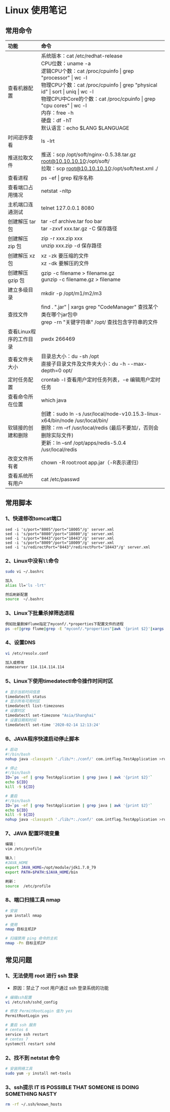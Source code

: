 # Linux 使用笔记
## 常用命令
|功能|命令|
|:----|:----|
|查看机器配置|系统版本：cat /etc/redhat-release<br>CPU位数：uname -a<br>逻辑CPU个数：cat /proc/cpuinfo \| grep "processor" \| wc -l<br>物理CPU个数：cat /proc/cpuinfo \| grep "physical id" \| sort \| uniq \| wc -l<br>物理CPU中Core的个数：cat /proc/cpuinfo \| grep "cpu cores" \| wc -l<br>内存：free -h<br>硬盘：df -hT<br>默认语言：echo $LANG $LANGUAGE|
|时间逆序查看|ls -lrt|
|推送拉取文件|推送：scp /opt/soft/nginx-0.5.38.tar.gz root@10.10.10.10:/opt/soft/<br>拉取：scp root@10.10.10.10:/opt/soft/test.xml ./|
|查看进程|ps -ef \| grep 程序名称|
|查看端口占用情况|netstat -nltp|
|主机端口连通测试|telnet 127.0.0.1 8080|
|创建解压 tar 包|tar -cf archive.tar foo bar<br>tar -zxvf xxx.tar.gz -C 保存路径|
|创建解压 zip 包|zip -r xxx.zip xxx<br>unzip xxx.zip -d 保存路径|
|创建解压 xz 包|xz -zk 要压缩的文件<br>xz -dk 要解压的文件|
|创建解压 gzip 包|gzip -c filename > filename.gz<br>gunzip -c filename.gz > filename|
|建立多级目录|mkdir -p /opt/m1/m2/m3|
|查找文件|find . ".jar" \| xargs grep "CodeManager" 查找某个类在哪个jar包中<br>grep -rn "关键字符串" /opt/ 查找包含字符串的文件|
|查看Linux程序的工作目录|pwdx 266469|
|查看文件夹大小|目录总大小：du -sh /opt<br>直接子目录文件及文件夹大小：du -h --max-depth=0 opt/|
|定时任务配置|crontab -l 查看用户定时任务列表，-e 编辑用户定时任务|
|查看命令所在位置|which java|
|软链接的创建和删除|创建：sudo ln -s /usr/local/node-v10.15.3-linux-x64/bin/node /usr/local/bin/<br>删除：rm –rf /usr/local/redis (最后不要加/，否则会删除实际文件)<br>更新：ln –snf  /opt/apps/redis-5.0.4 /usr/local/redis|
|改变文件所有者|chown -R root:root app.jar（-R表示递归）|
|查看系统所有用户|cat /etc/passwd|


## 常用脚本
### 1、快速修改tomcat端口
```
sed -i 's/port="8005"/port="18005"/g' server.xml
sed -i 's/port="8080"/port="18080"/g' server.xml
sed -i 's/port="8443"/port="18443"/g' server.xml
sed -i 's/port="8009"/port="18009"/g' server.xml
sed -i 's/redirectPort="8443"/redirectPort="18443"/g' server.xml
```
### 2、Linux中没有`ll`命令
```bash
sudo vi ~/.bashrc

加入
alias ll='ls -lrt'

然后刷新配置
source  ~/.bashrc
```
### 3、Linux下批量杀掉筛选进程
```bash
例如批量删掉flume指定了myconf/.*properties下配置文件的进程
ps -ef|grep flume|grep -E "myconf/.*properties"|awk '{print $2}'|xargs kill -9
```
### 4、设置DNS
```bash
vi /etc/resolv.conf

加入或修改
nameserver 114.114.114.114
```
### 5、Linux下使用timedatectl命令操作时间时区
```bash
# 显示当前时间信息
timedatectl status
# 显示所有可用时区
timedatectl list-timezones
# 设置时区
timedatectl set-timezone "Asia/Shanghai"
# 设置日期和时间
timedatectl set-time '2020-02-14 12:13:24'
```
### 6、JAVA程序快速启动停止脚本
```bash
# 启动
#!/bin/bash
nohup java -classpath './lib/*:./conf/' com.intflag.TestApplication >run.log 2>&1 &

# 停止
#!/bin/bash
ID=`ps -ef | grep TestApplication | grep java | awk '{print $2}'`
echo ${ID}
kill -9 ${ID}

# 重启
#!/bin/bash
ID=`ps -ef | grep TestApplication | grep java | awk '{print $2}'`
echo ${ID}
kill -9 ${ID}
nohup java -classpath './lib/*:./conf/' com.intflag.TestApplication >run.log 2>&1 &
```

### 7、JAVA 配置环境变量
```bash
编辑：
vim /etc/profile

输入：
#JAVA_HOME
export JAVA_HOME=/opt/module/jdk1.7.0_79
export PATH=$PATH:$JAVA_HOME/bin

刷新：
source  /etc/profile
```

### 8、端口扫描工具 nmap
```bash
# 安装
yum install nmap

# 使用
nmap 目标主机IP

# 扫描禁用 ping 命令的主机
nmap -Pn 目标主机IP
```
## 常见问题
### 1、无法使用 root 进行 ssh 登录
- 原因：禁止了 root 用户通过 ssh 登录系统的功能

```bash
# 编辑ssh配置
vi /etc/ssh/sshd_config

# 修改 PermitRootLogin 值为 yes
PermitRootLogin yes

# 重启 ssh 服务
# centos 6
service ssh restart
# centos 7
systemctl restart sshd
```
### 2、找不到 netstat 命令
```bash
# 安装网络工具
sudo yum -y install net-tools
```
### 3、ssh提示 IT IS POSSIBLE THAT SOMEONE IS DOING SOMETHING NASTY
```bash
rm -rf ~/.ssh/known_hosts
```
